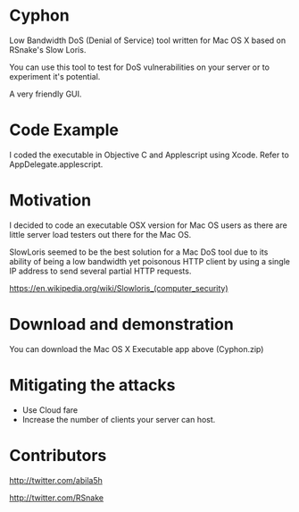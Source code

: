 # Cyphon

Low Bandwidth DoS (Denial of Service) tool written for Mac OS X based on RSnake's Slow Loris. 

You can use this tool to test for DoS vulnerabilities on your server or to experiment it's potential. 

A very friendly GUI.

# Code Example

I coded the executable in Objective C and Applescript using Xcode. Refer to AppDelegate.applescript.

# Motivation

I decided to code an executable OSX version for Mac OS users as there are little server load testers out there for the Mac OS.

SlowLoris seemed to be the best solution for a Mac DoS tool due to its ability of being a low bandwidth yet poisonous HTTP client by using a single IP address to send several partial HTTP requests.

https://en.wikipedia.org/wiki/Slowloris_(computer_security)

# Download and demonstration
You can download the Mac OS X Executable app above (Cyphon.zip)


# Mitigating the attacks 

- Use Cloud fare
- Increase the number of clients your server can host.

# Contributors 
http://twitter.com/abila5h

http://twitter.com/RSnake
